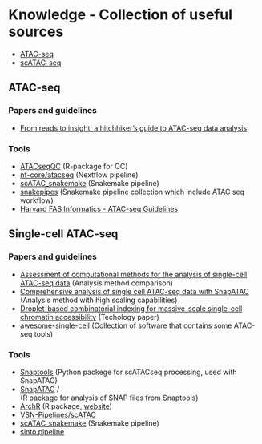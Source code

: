 
# Knowledge - Collection of useful sources

- [ATAC-seq](#atac-seq)
- [scATAC-seq](#single-cell-atac-seq)


## ATAC-seq

### Papers and guidelines
 - [From reads to insight: a hitchhiker’s guide to ATAC-seq data analysis](https://genomebiology.biomedcentral.com/articles/10.1186/s13059-020-1929-3)

### Tools
- [ATACseqQC](https://bioconductor.org/packages/release/bioc/vignettes/ATACseqQC/inst/doc/ATACseqQC.html) 
    (R-package for QC)
- [nf-core/atacseq](https://github.com/nf-core/atacseq) 
    (Nextflow pipeline)
- [scATAC_snakemake](https://github.com/dbrg77/scATAC_snakemake) 
    (Snakemake pipeline)
- [snakepipes](https://github.com/maxplanck-ie/snakepipes) (Snakemake
 pipeline collection which include ATAC seq workflow)
- [Harvard FAS Informatics - ATAC-seq Guidelines](https://informatics.fas.harvard.edu/atac-seq-guidelines.html)

## Single-cell ATAC-seq

### Papers and guidelines
- [Assessment of computational methods for the analysis of single-cell ATAC-seq data](https://genomebiology.biomedcentral.com/articles/10.1186/s13059-019-1854-5)
    (Analysis method comparison)
- [Comprehensive analysis of single cell ATAC-seq data with SnapATAC](https://www.nature.com/articles/s41467-021-21583-9#Sec1)
    (Analysis method with high scaling capabilities)
- [Droplet-based combinatorial indexing for massive-scale single-cell chromatin accessibility](https://www.nature.com/articles/s41587-019-0147-6#Sec9)
    (Techology paper)
- [awesome-single-cell](https://github.com/seandavi/awesome-single-cell#epigenomics) 
    (Collection of software that contains some ATAC-seq tools)

### Tools
- [Snaptools](https://github.com/r3fang/SnapTools) (Python packege for
 scATACseq processing, used with SnapATAC)
- [SnapATAC](https://github.com/r3fang/SnapATAC) /  
    (R package for analysis of SNAP files from Snaptools)
- [ArchR](https://github.com/GreenleafLab/ArchR) (R package, 
    [website](https://www.archrproject.com/index.html))
- [VSN-Pipelines/scATAC](https://vsn-pipelines.readthedocs.io/en/latest/scatac-seq.html)
- [scATAC_snakemake](https://github.com/dbrg77/scATAC_snakemake) 
    (Snakemake pipeline)
- [sinto pipeline](https://timoast.github.io/sinto/scatac.html)
